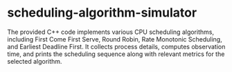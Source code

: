 # scheduling-algorithm-simulator

The provided C++ code implements various CPU scheduling algorithms, including First Come First Serve, Round Robin, Rate Monotonic Scheduling, and Earliest Deadline First. It collects process details, computes observation time, and prints the scheduling sequence along with relevant metrics for the selected algorithm.
